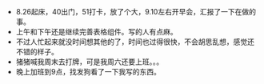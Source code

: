 + 8.26起床，40出门，51打卡，放了个大，9.10左右开早会，汇报了一下在做的事。
+ 上午和下午还是继续完善表格组件。写的人有点麻。
+ 不过人忙起来就没时间想其他的了，时间也过得很快，不会胡思乱想，感觉还不错的样子。
+ 猪猪喊我周末去打牌，可是我周六还要上班。。。
+ 晚上加班到9点，找发狗看了一下我写的东西。